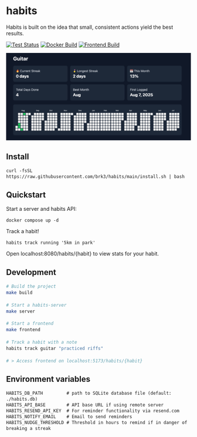 # habits

Habits is built on the idea that small, consistent actions yield the best results.

[![Test Status](https://github.com/brk3/habits/actions/workflows/test.yml/badge.svg)](https://github.com/brk3/habits/actions/workflows/test.yml)
[![Docker Build](https://github.com/brk3/habits/actions/workflows/docker-latest.yml/badge.svg)](https://github.com/brk3/habits/actions/workflows/docker.yml)
[![Frontend Build](https://github.com/brk3/habits/actions/workflows/frontend-docker-latest.yml/badge.svg)](https://github.com/brk3/habits/actions/workflows/frontend.yml)

![Screenshot](./screenshot.png)

## Install
```
curl -fsSL https://raw.githubusercontent.com/brk3/habits/main/install.sh | bash
```

## Quickstart
Start a server and habits API:
```
docker compose up -d
```

Track a habit!
```
habits track running '5km in park'
```

Open localhost:8080/habits/{habit} to view stats for your habit.

## Development
```bash
# Build the project
make build

# Start a habits-server
make server

# Start a frontend
make frontend

# Track a habit with a note
habits track guitar "practiced riffs"

# > Access frontend on localhost:5173/habits/{habit}
```

## Environment variables
```
HABITS_DB_PATH         # path to SQLite database file (default: ./habits.db)
HABITS_API_BASE        # API base URL if using remote server
HABITS_RESEND_API_KEY  # For reminder functionality via resend.com
HABITS_NOTIFY_EMAIL    # Email to send reminders
HABITS_NUDGE_THRESHOLD # Threshold in hours to remind if in danger of breaking a streak
```
